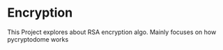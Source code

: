 # Encryption
This Project explores about RSA encryption algo.
Mainly focuses on how pycryptodome works
